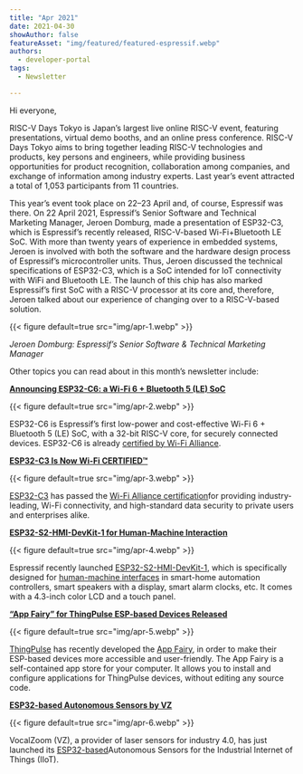 ```yaml
---
title: "Apr 2021"
date: 2021-04-30
showAuthor: false
featureAsset: "img/featured/featured-espressif.webp"
authors:
  - developer-portal
tags:
  - Newsletter

---
```

Hi everyone,

RISC-V Days Tokyo is Japan’s largest live online RISC-V event, featuring presentations, virtual demo booths, and an online press conference. RISC-V Days Tokyo aims to bring together leading RISC-V technologies and products, key persons and engineers, while providing business opportunities for product recognition, collaboration among companies, and exchange of information among industry experts. Last year’s event attracted a total of 1,053 participants from 11 countries.

This year’s event took place on 22–23 April and, of course, Espressif was there. On 22 April 2021, Espressif’s Senior Software and Technical Marketing Manager, Jeroen Domburg, made a presentation of ESP32-C3, which is Espressif’s recently released, RISC-V-based Wi-Fi+Bluetooth LE SoC. With more than twenty years of experience in embedded systems, Jeroen is involved with both the software and the hardware design process of Espressif’s microcontroller units. Thus, Jeroen discussed the technical specifications of ESP32-C3, which is a SoC intended for IoT connectivity with WiFi and Bluetooth LE. The launch of this chip has also marked Espressif’s first SoC with a RISC-V processor at its core and, therefore, Jeroen talked about our experience of changing over to a RISC-V-based solution.

{{< figure
    default=true
    src="img/apr-1.webp"
    >}}

*Jeroen Domburg: Espressif’s Senior Software & Technical Marketing Manager*

Other topics you can read about in this month’s newsletter include:

[__Announcing ESP32-C6: a Wi-Fi 6 + Bluetooth 5 (LE) SoC__ ](https://www.espressif.com/en/news/ESP32_C6)

{{< figure
    default=true
    src="img/apr-2.webp"
    >}}

ESP32-C6 is Espressif’s first low-power and cost-effective Wi-Fi 6 + Bluetooth 5 (LE) SoC, with a 32-bit RISC-V core, for securely connected devices. ESP32-C6 is already [certified by Wi-Fi Alliance](https://www.wi-fi.org/).

[__ESP32-C3 Is Now Wi-Fi CERTIFIED™__ ](https://www.espressif.com/en/news/ESP32-C3_Wi-Fi_Certified)

{{< figure
    default=true
    src="img/apr-3.webp"
    >}}

[ESP32-C3](https://www.espressif.com/en/products/socs/esp32-c3) has passed the [Wi-Fi Alliance certification](https://www.wi-fi.org/)for providing industry-leading, Wi-Fi connectivity, and high-standard data security to private users and enterprises alike.

[__ESP32-S2-HMI-DevKit-1 for Human-Machine Interaction__ ](https://www.espressif.com/en/news/SP32-S2-HMI-DevKit-1)

{{< figure
    default=true
    src="img/apr-4.webp"
    >}}

Espressif recently launched [ESP32-S2-HMI-DevKit-1](https://github.com/espressif/esp-dev-kits/tree/master/esp32-s2-hmi-devkit-1), which is specifically designed for [human-machine interfaces](https://youtu.be/1LNdpcw5t0Q) in smart-home automation controllers, smart speakers with a display, smart alarm clocks, etc. It comes with a 4.3-inch color LCD and a touch panel.

[__“App Fairy” for ThingPulse ESP-based Devices Released__ ](https://www.espressif.com/en/news/ESP_App_Fairy)

{{< figure
    default=true
    src="img/apr-5.webp"
    >}}

[ThingPulse](https://thingpulse.com/) has recently developed the [App Fairy](https://github.com/ThingPulse/app-fairy), in order to make their ESP-based devices more accessible and user-friendly. The App Fairy is a self-contained app store for your computer. It allows you to install and configure applications for ThingPulse devices, without editing any source code.

[__ESP32-based Autonomous Sensors by VZ__ ](https://www.espressif.com/en/news/ESP32_VAS)

{{< figure
    default=true
    src="img/apr-6.webp"
    >}}

VocalZoom (VZ), a provider of laser sensors for industry 4.0, has just launched its [ESP32-based](https://www.espressif.com/en/products/socs/esp32)Autonomous Sensors for the Industrial Internet of Things (IIoT).
